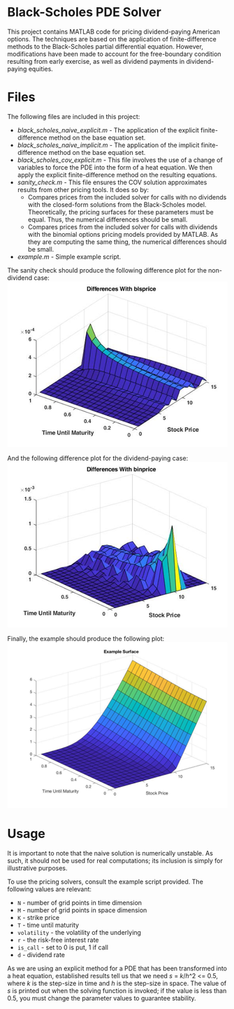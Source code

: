 # Black-Scholes PDE Solver
This project contains MATLAB code for pricing dividend-paying American options. The techniques are based on the application of finite-difference methods to the Black-Scholes partial differential equation. However, modifications have been made to account for the free-boundary condition resulting from early exercise, as well as dividend payments in dividend-paying equities.

# Files
The following files are included in this project:
- *black_scholes_naive_explicit.m* - The application of the explicit finite-difference method on the base equation set.
- *black_scholes_naive_implicit.m* - The application of the implicit finite-difference method on the base equation set.
- *black_scholes_cov_explicit.m* - This file involves the use of a change of variables to force the PDE into the form of a heat equation. We then apply the explicit finite-difference method on the resulting equations.
- *sanity_check.m* - This file ensures the COV solution approximates results from other pricing tools. It does so by:
  - Compares prices from the included solver for calls with no dividends with the closed-form solutions from the Black-Scholes model. Theoretically, the pricing surfaces for these parameters must be equal. Thus, the numerical differences should be small.
  - Compares prices from the included solver for calls with dividends with the binomial options pricing models provided by MATLAB. As they are computing the same thing, the numerical differences should be small.
- *example.m* - Simple example script.

The sanity check should produce the following difference plot for the non-dividend case:
![difference between BLS](images/difference_blsprice.jpg)

And the following difference plot for the dividend-paying case:
![difference between bin](images/difference_binprice.jpg)

Finally, the example should produce the following plot:
![example surface](images/example.jpg)

# Usage
It is important to note that the naive solution is numerically unstable. As such, it should not be used for real computations; its inclusion is simply for illustrative purposes.

To use the pricing solvers, consult the example script provided. The following values are relevant:
- `N` - number of grid points in time dimension
- `M` - number of grid points in space dimension
- `K` - strike price
- `T` - time until maturity
- `volatility` - the volatility of the underlying
- `r` - the risk-free interest rate
- `is_call` - set to 0 is put, 1 if call
- `d` - dividend rate

As we are using an explicit method for a PDE that has been transformed into a heat equation, established
results tell us that we need *s* = *k*/*h*^2 <= 0.5, where *k* is the step-size in time and *h* is the step-size in space.
The value of *s* is printed out when the solving function is invoked; if the value is less
than 0.5, you must change the parameter values to guarantee stability.
